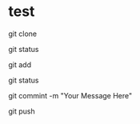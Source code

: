 # test


git clone

git status

git add <file name>

git status

git commint -m "Your Message Here"

git push